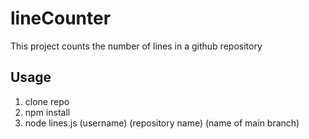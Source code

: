 # lineCounter
This project counts the number of lines in a github repository

## Usage
1. clone repo
2. npm install
3. node lines.js (username) (repository name) (name of main branch)